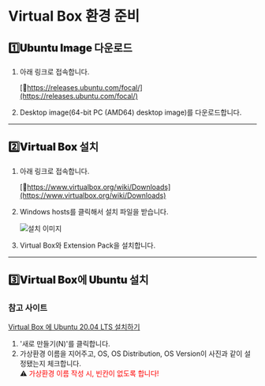# Virtual Box 환경 준비 

## <h2 style="font-weight: 900;">1️⃣Ubuntu Image 다운로드</h2>

1. 아래 링크로 접속합니다.  

    [🔗https://releases.ubuntu.com/focal/](https://releases.ubuntu.com/focal/)

2. Desktop image(64-bit PC (AMD64) desktop image)를 다운로드합니다.

---

## <h2 style="font-weight: 900;">2️⃣Virtual Box 설치</h2>

1. 아래 링크로 접속합니다.

    [🔗https://www.virtualbox.org/wiki/Downloads](https://www.virtualbox.org/wiki/Downloads)

2. Windows hosts를 클릭해서 설치 파일을 받습니다.

    ![설치 이미지](https://img1.daumcdn.net/thumb/R1280x0/?scode=mtistory2&fname=https%3A%2F%2Fblog.kakaocdn.net%2Fdna%2FJa7Lw%2FbtsPgBdgBGu%2FAAAAAAAAAAAAAAAAAAAAAE_FAgxUpmvCgeyWlqDmJYX4Isc556c2Mr0Reqs71e0y%2Fimg.png%3Fcredential%3DyqXZFxpELC7KVnFOS48ylbz2pIh7yKj8%26expires%3D1759244399%26allow_ip%3D%26allow_referer%3D%26signature%3DfRRfwOmtXnV4wlA3mTNOBj%252BRH1I%253D)

3. Virtual Box와 Extension Pack을 설치합니다.

---

## <h2 style="font-weight: 900;">3️⃣Virtual Box에 Ubuntu 설치</h2>

### 참고 사이트
[Virtual Box 에 Ubuntu 20.04 LTS 설치하기](https://truelifer.medium.com/virtual-box-%EC%97%90-ubuntu-20-04-lts-%EC%84%A4%EC%B9%98%ED%95%98%EA%B8%B0-71ab044eb4f8)

1. '새로 만들기(N)'를 클릭합니다.
2. 가상환경 이름을 지어주고, OS, OS Distribution, OS Version이 사진과 같이 설정됐는지 체크합니다.  
⚠️ <span style="color: red;">가상환경 이름 작성 시, 빈칸이 없도록 합니다!</span>
